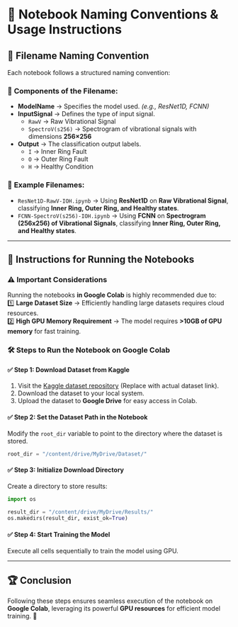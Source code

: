 # 📂 **Notebook Naming Conventions & Usage Instructions**  

## 📌 **Filename Naming Convention**  

Each notebook follows a structured naming convention:  

### 🔹 **Components of the Filename:**  
- **ModelName** → Specifies the model used. *(e.g., ResNet1D, FCNN)*  
- **InputSignal** → Defines the type of input signal.  
  - `RawV` → Raw Vibrational Signal  
  - `SpectroV(s256)` → Spectrogram of vibrational signals with dimensions **256×256**  
- **Output** → The classification output labels.  
  - `I` → Inner Ring Fault  
  - `O` → Outer Ring Fault  
  - `H` → Healthy Condition  

### 📍 **Example Filenames:**  
- `ResNet1D-RawV-IOH.ipynb` → Using **ResNet1D** on **Raw Vibrational Signal**, classifying **Inner Ring, Outer Ring, and Healthy states**.  
- `FCNN-SpectroV(s256)-IOH.ipynb` → Using **FCNN** on **Spectrogram (256x256) of Vibrational Signals**, classifying **Inner Ring, Outer Ring, and Healthy states**.  

---

## 🚀 **Instructions for Running the Notebooks**  

### ⚠️ **Important Considerations**  
Running the notebooks **in Google Colab** is highly recommended due to:  
1️⃣ **Large Dataset Size** → Efficiently handling large datasets requires cloud resources.  
2️⃣ **High GPU Memory Requirement** → The model requires **>10GB of GPU memory** for fast training.  

### 🛠 **Steps to Run the Notebook on Google Colab**  

#### ✅ **Step 1: Download Dataset from Kaggle**  
1. Visit the [Kaggle dataset repository](https://www.kaggle.com/) (Replace with actual dataset link).  
2. Download the dataset to your local system.  
3. Upload the dataset to **Google Drive** for easy access in Colab.  

#### ✅ **Step 2: Set the Dataset Path in the Notebook**  
Modify the `root_dir` variable to point to the directory where the dataset is stored.  

```python
root_dir = "/content/drive/MyDrive/Dataset/"
```

#### ✅ **Step 3: Initialize Download Directory**  
Create a directory to store results:  

```python
import os

result_dir = "/content/drive/MyDrive/Results/"
os.makedirs(result_dir, exist_ok=True)
```

#### ✅ **Step 4: Start Training the Model**  
Execute all cells sequentially to train the model using GPU.  

---

## 🏆 **Conclusion**  
Following these steps ensures seamless execution of the notebook on **Google Colab**, leveraging its powerful **GPU resources** for efficient model training. 🚀
